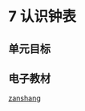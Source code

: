 # 7 认识钟表

## 单元目标


## 电子教材

<Ebook grade="xxsx1a" :pages="84" :paged="87" ></Ebook>

[zanshang](../res/zanshang.md ':include')